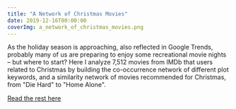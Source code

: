 ```yaml
---
title: "A Network of Christmas Movies"
date: 2019-12-16T00:00:00
coverImg: a_network_of_christmas_movies.png
---
```


As the holiday season is approaching, also reflected in Google Trends, probably many of us are preparing to enjoy some recreational movie nights – but where to start? Here I analyze 7,512 movies from IMDb that users related to Christmas by building the co-occurrence network of different plot keywords, and a similarity network of movies recommended for Christmas, from "Die Hard" to "Home Alone".

<!--more-->

[Read the rest here](https://networkdatascience.ceu.edu/node/544)
